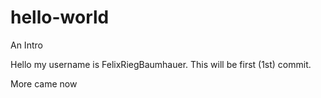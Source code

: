 # hello-world
An Intro

Hello my username is FelixRiegBaumhauer.
This will be first (1st) commit.

More came now
